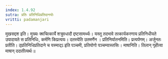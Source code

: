 ```yaml
---
index: 1.4.92
sutra: प्रतिः प्रतिनिधिप्रतिदानयोः
vritti: padamanjari
---
```


 मुखसद्दश इति। मुख्यः क्वचित्कार्ये शत्रुवधादौ द्दष्टसामर्थ्यः। यस्तु तदभावे तत्कार्यकरणाय प्रतिनिधीयते उपादायते स प्रतिनिधिः, कर्मणि किप्रत्ययः। दतस्येति उतमर्णेन । प्रतिनिर्यातनमिति। प्रत्यर्पणम्। अर्जुनतः प्रतीति। ठ्प्रतिनिधिप्रतिदाने च यस्माद्ऽ इति पञ्चमी, प्रतियोगो पञ्चम्यास्तसिः। माषानिति। तिलान् गृहीत्वा माषान् ददातीत्यर्थः॥